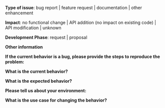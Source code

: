 <!-- Note: for support questions, you are strongly advised to use [Stack Overflow](https://stackoverflow.com/questions/tagged/chisel). -->
<!--
This repository's issues are reserved for feature requests and bug reports.
Please select the item best describing the issue in each category and delete the other items.
-->
<!-- choose all that apply -->
**Type of issue**: bug report | feature request | documentation | other enhancement

<!-- choose one -->
**Impact**: no functional change | API addition (no impact on existing code) | API modification | unknown

<!-- choose one -->
**Development Phase**: request | proposal

**Other information**
 <!-- include detailed explanation, stacktraces, related issues, suggestions how to fix, links for us to have context, eg. Stack Overflow, gitter, Scastie (https://scastie.scala-lang.org/KtzZQ3nFTea9KoNh0tRqtg) -->

**If the current behavior is a bug, please provide the steps to reproduce the problem:**

**What is the current behavior?**

**What is the expected behavior?**

**Please tell us about your environment:**
<!--    (examples)
    - version: 3.5.0
    - OS: `Linux knight 4.4.0-92-generic #115-Ubuntu SMP Thu Aug 10 09:04:33 UTC 2017 x86_64 x86_64 x86_64 GNU/Linux`
-->
**What is the use case for changing the behavior?**
